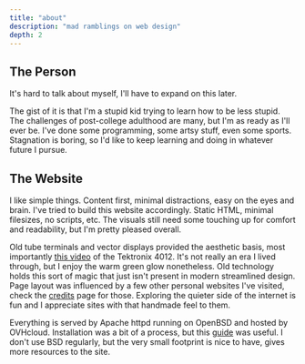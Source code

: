 ```yaml
---
title: "about"
description: "mad ramblings on web design"
depth: 2
---
```

## The Person

It's hard to talk about myself, I'll have to expand on this later.

The gist of it is that I'm a stupid kid trying to learn how to be less stupid.
The challenges of post-college adulthood are many, but I'm as ready as I'll ever be.
I've done some programming, some artsy stuff, even some sports.
Stagnation is boring, so I'd like to keep learning and doing in whatever future I pursue.

## The Website

I like simple things.
Content first, minimal distractions, easy on the eyes and brain.
I've tried to build this website accordingly.
Static HTML, minimal filesizes, no scripts, etc.
The visuals still need some touching up for comfort and readability, but I'm pretty pleased overall.

Old tube terminals and vector displays provided the aesthetic basis, most importantly [this video](https://youtu.be/YZsiR45tKKw) of the Tektronix 4012.
It's not really an era I lived through, but I enjoy the warm green glow nonetheless.
Old technology holds this sort of magic that just isn't present in modern streamlined design.
Page layout was influenced by a few other personal websites I've visited, check the [credits](/misc/credits) page for those.
Exploring the quieter side of the internet is fun and I appreciate sites with that handmade feel to them.

Everything is served by Apache httpd running on OpenBSD and hosted by OVHcloud.
Installation was a bit of a process, but this [guide](https://kaip.iki.fi/2021/01/02/openbsd.html) was useful.
I don't use BSD regularly, but the very small footprint is nice to have, gives more resources to the site.
